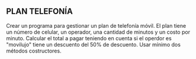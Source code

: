 ## PLAN TELEFONÍA

Crear un programa para gestionar un plan de telefonía móvil. El plan tiene un número de celular, un operador, una cantidad de minutos y un costo por minuto. Calcular el total a pagar  teniendo en cuenta si el operdor es "movilujo" tiene un descuento del 50% de descuento. Usar mínimo dos métodos costructores.